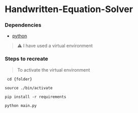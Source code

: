 # Handwritten-Equation-Solver

### Dependencies ##
* [python](https://www.python.org/)

> :warning: I have used a virtual environment

### Steps to recreate  ###
> To  activate the virtual environment

` cd {folder}`

`source ./bin/activate `

`pip install -r requirements`

` python main.py `


